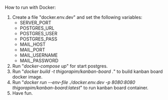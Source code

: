 How to run with Docker:
1. Create a file "docker.env.dev" and set the following variables:
   + SERVER_PORT
   + POSTGRES_URL
   + POSTGRES_USER
   + POSTGRES_PASS
   + MAIL_HOST
   + MAIL_PORT
   + MAIL_USERNAME
   + MAIL_PASSWORD
2. Run "*docker-compose up*" for start postgres.
3. Run "*docker build -t thigorapim/kanban-board .*" to build kanban board docker image.
4. Run "*docker run --env-file ./docker.env.dev -p 8080:8080 thigorapim/kanban-board:latest*" 
to run kanban board container.
5. Have fun.